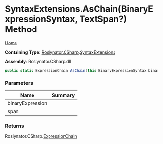 # SyntaxExtensions\.AsChain\(BinaryExpressionSyntax, TextSpan?\) Method

[Home](../../../../README.md)

**Containing Type**: [Roslynator.CSharp](../../README.md)\.[SyntaxExtensions](../README.md)

**Assembly**: Roslynator\.CSharp\.dll

```csharp
public static ExpressionChain AsChain(this BinaryExpressionSyntax binaryExpression, TextSpan? span = null)
```

### Parameters

| Name | Summary |
| ---- | ------- |
| binaryExpression | |
| span | |

### Returns

Roslynator\.CSharp\.[ExpressionChain](../../ExpressionChain/README.md)

